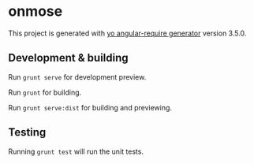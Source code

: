 # onmose

This project is generated with [yo angular-require generator](https://github.com/aaronallport/generator-angular-require)
version 3.5.0.

## Development & building

Run `grunt serve` for development preview.

Run `grunt` for building.

Run `grunt serve:dist` for building and previewing.

## Testing

Running `grunt test` will run the unit tests.
